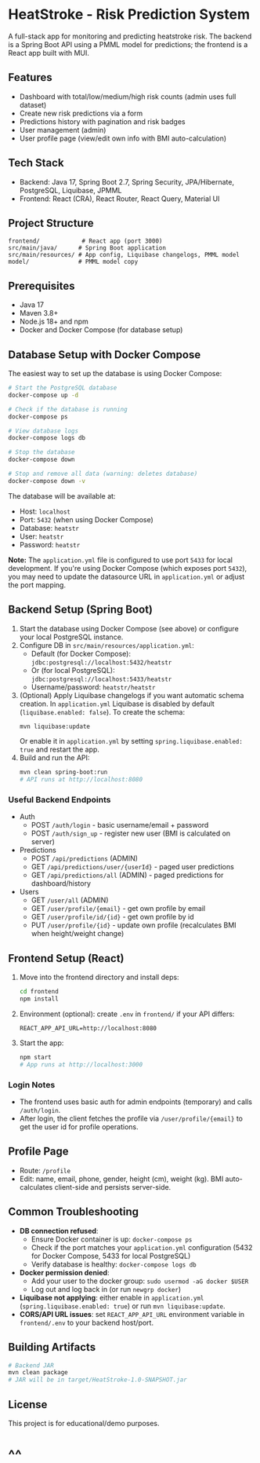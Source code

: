 # HeatStroke - Risk Prediction System

A full-stack app for monitoring and predicting heatstroke risk. The backend is a Spring Boot API using a PMML model for predictions; the frontend is a React app built with MUI.

## Features
- Dashboard with total/low/medium/high risk counts (admin uses full dataset)
- Create new risk predictions via a form
- Predictions history with pagination and risk badges
- User management (admin)
- User profile page (view/edit own info with BMI auto-calculation)

## Tech Stack
- Backend: Java 17, Spring Boot 2.7, Spring Security, JPA/Hibernate, PostgreSQL, Liquibase, JPMML
- Frontend: React (CRA), React Router, React Query, Material UI

## Project Structure
```
frontend/            # React app (port 3000)
src/main/java/      # Spring Boot application
src/main/resources/ # App config, Liquibase changelogs, PMML model
model/              # PMML model copy
```

## Prerequisites
- Java 17
- Maven 3.8+
- Node.js 18+ and npm
- Docker and Docker Compose (for database setup)

## Database Setup with Docker Compose

The easiest way to set up the database is using Docker Compose:

```bash
# Start the PostgreSQL database
docker-compose up -d

# Check if the database is running
docker-compose ps

# View database logs
docker-compose logs db

# Stop the database
docker-compose down

# Stop and remove all data (warning: deletes database)
docker-compose down -v
```

The database will be available at:
- Host: `localhost`
- Port: `5432` (when using Docker Compose)
- Database: `heatstr`
- User: `heatstr`
- Password: `heatstr`

**Note:** The `application.yml` file is configured to use port `5433` for local development. If you're using Docker Compose (which exposes port `5432`), you may need to update the datasource URL in `application.yml` or adjust the port mapping.

## Backend Setup (Spring Boot)
1. Start the database using Docker Compose (see above) or configure your local PostgreSQL instance.
2. Configure DB in `src/main/resources/application.yml`:
   - Default (for Docker Compose): `jdbc:postgresql://localhost:5432/heatstr`
   - Or (for local PostgreSQL): `jdbc:postgresql://localhost:5433/heatstr`
   - Username/password: `heatstr/heatstr`
3. (Optional) Apply Liquibase changelogs if you want automatic schema creation. In `application.yml` Liquibase is disabled by default (`liquibase.enabled: false`). To create the schema:
   ```bash
   mvn liquibase:update
   ```
   Or enable it in `application.yml` by setting `spring.liquibase.enabled: true` and restart the app.
4. Build and run the API:
   ```bash
   mvn clean spring-boot:run
   # API runs at http://localhost:8080
   ```

### Useful Backend Endpoints
- Auth
  - POST `/auth/login` - basic username/email + password
  - POST `/auth/sign_up` - register new user (BMI is calculated on server)
- Predictions
  - POST `/api/predictions` (ADMIN)
  - GET `/api/predictions/user/{userId}` - paged user predictions
  - GET `/api/predictions/all` (ADMIN) - paged predictions for dashboard/history
- Users
  - GET `/user/all` (ADMIN)
  - GET `/user/profile/{email}` - get own profile by email
  - GET `/user/profile/id/{id}` - get own profile by id
  - PUT `/user/profile/{id}` - update own profile (recalculates BMI when height/weight change)

## Frontend Setup (React)
1. Move into the frontend directory and install deps:
   ```bash
   cd frontend
   npm install
   ```
2. Environment (optional): create `.env` in `frontend/` if your API differs:
   ```env
   REACT_APP_API_URL=http://localhost:8080
   ```
3. Start the app:
   ```bash
   npm start
   # App runs at http://localhost:3000
   ```

### Login Notes
- The frontend uses basic auth for admin endpoints (temporary) and calls `/auth/login`.
- After login, the client fetches the profile via `/user/profile/{email}` to get the user id for profile operations.

## Profile Page
- Route: `/profile`
- Edit: name, email, phone, gender, height (cm), weight (kg). BMI auto-calculates client-side and persists server-side.

## Common Troubleshooting
- **DB connection refused**: 
  - Ensure Docker container is up: `docker-compose ps`
  - Check if the port matches your `application.yml` configuration (5432 for Docker Compose, 5433 for local PostgreSQL)
  - Verify database is healthy: `docker-compose logs db`
- **Docker permission denied**: 
  - Add your user to the docker group: `sudo usermod -aG docker $USER`
  - Log out and log back in (or run `newgrp docker`)
- **Liquibase not applying**: either enable in `application.yml` (`spring.liquibase.enabled: true`) or run `mvn liquibase:update`.
- **CORS/API URL issues**: set `REACT_APP_API_URL` environment variable in `frontend/.env` to your backend host/port.

## Building Artifacts
```bash
# Backend JAR
mvn clean package
# JAR will be in target/HeatStroke-1.0-SNAPSHOT.jar
```

## License
This project is for educational/demo purposes.


# ^^
